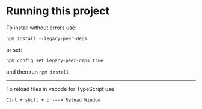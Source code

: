 # Running this project

To install without errors use: 
    
    npm install --legacy-peer-deps

or set:

    npm config set legacy-peer-deps true

and then run `npm install`

---

To reload files in vscode for TypeScript use

    Ctrl + shift + p ---> Reload Window 

